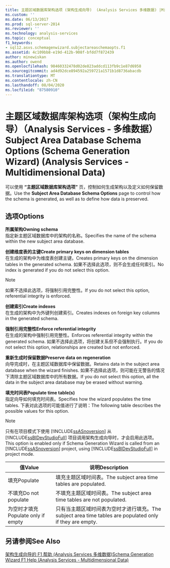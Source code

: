 ```yaml
---
title: 主题区域数据库架构选项 (架构生成向导)  (Analysis Services 多维数据) |Microsoft Docs
ms.custom: ''
ms.date: 06/13/2017
ms.prod: sql-server-2014
ms.reviewer: ''
ms.technology: analysis-services
ms.topic: conceptual
f1_keywords:
- sql12.asvs.schemagenwizard.subjectareaschemaopts.f1
ms.assetid: 4c109bb8-e19d-412b-908f-bfdd7f872439
author: minewiskan
ms.author: owend
ms.openlocfilehash: 98460332478d02de823addcd113fb9c1e87d6958
ms.sourcegitcommit: ad4d92dce894592a259721a1571b1d8736abacdb
ms.translationtype: MT
ms.contentlocale: zh-CN
ms.lasthandoff: 08/04/2020
ms.locfileid: "87580910"
---
```

# <a name="subject-area-database-schema-options-schema-generation-wizard-analysis-services---multidimensional-data"></a><span data-ttu-id="aa530-102">主题区域数据库架构选项（架构生成向导）（Analysis Services - 多维数据）</span><span class="sxs-lookup"><span data-stu-id="aa530-102">Subject Area Database Schema Options (Schema Generation Wizard) (Analysis Services - Multidimensional Data)</span></span>
  <span data-ttu-id="aa530-103">可以使用 **“主题区域数据库架构选项”** 页，控制如何生成架构以及定义如何保留数据。</span><span class="sxs-lookup"><span data-stu-id="aa530-103">Use the **Subject Area Database Schema Options** page to control how the schema is generated, as well as to define how data is preserved.</span></span>  
  
## <a name="options"></a><span data-ttu-id="aa530-104">选项</span><span class="sxs-lookup"><span data-stu-id="aa530-104">Options</span></span>  
 <span data-ttu-id="aa530-105">**所属架构**</span><span class="sxs-lookup"><span data-stu-id="aa530-105">**Owning schema**</span></span>  
 <span data-ttu-id="aa530-106">指定新主题区域数据库中的架构的名称。</span><span class="sxs-lookup"><span data-stu-id="aa530-106">Specifies the name of the schema within the new subject area database.</span></span>  
  
 <span data-ttu-id="aa530-107">**创建维度表的主键**</span><span class="sxs-lookup"><span data-stu-id="aa530-107">**Create primary keys on dimension tables**</span></span>  
 <span data-ttu-id="aa530-108">在生成的架构中为维度表创建主键。</span><span class="sxs-lookup"><span data-stu-id="aa530-108">Creates primary keys on the dimension tables in the generated schema.</span></span> <span data-ttu-id="aa530-109">如果不选择此选项，则不会生成任何索引。</span><span class="sxs-lookup"><span data-stu-id="aa530-109">No index is generated if you do not select this option.</span></span>  
  
> [!NOTE]  
>  <span data-ttu-id="aa530-110">如果不选择此选项，将强制引用完整性。</span><span class="sxs-lookup"><span data-stu-id="aa530-110">If you do not select this option, referential integrity is enforced.</span></span>  
  
 <span data-ttu-id="aa530-111">**创建索引**</span><span class="sxs-lookup"><span data-stu-id="aa530-111">**Create indexes**</span></span>  
 <span data-ttu-id="aa530-112">在生成的架构中为外键列创建索引。</span><span class="sxs-lookup"><span data-stu-id="aa530-112">Creates indexes on foreign key columns in the generated schema.</span></span>  
  
 <span data-ttu-id="aa530-113">**强制引用完整性**</span><span class="sxs-lookup"><span data-stu-id="aa530-113">**Enforce referential integrity**</span></span>  
 <span data-ttu-id="aa530-114">在生成的架构中强制引用完整性。</span><span class="sxs-lookup"><span data-stu-id="aa530-114">Enforces referential integrity within the generated schema.</span></span> <span data-ttu-id="aa530-115">如果不选择此选项，将创建关系但不会强制执行。</span><span class="sxs-lookup"><span data-stu-id="aa530-115">If you do not select this option, relationships are created but not enforced.</span></span>  
  
 <span data-ttu-id="aa530-116">**重新生成时保留数据**</span><span class="sxs-lookup"><span data-stu-id="aa530-116">**Preserve data on regeneration**</span></span>  
 <span data-ttu-id="aa530-117">向导完成时，在主题区域数据库中保留数据。</span><span class="sxs-lookup"><span data-stu-id="aa530-117">Retains data in the subject area database when the wizard finishes.</span></span> <span data-ttu-id="aa530-118">如果不选择此选项，则可能在无警告的情况下清除主题区域数据库中的所有数据。</span><span class="sxs-lookup"><span data-stu-id="aa530-118">If you do not select this option, all the data in the subject area database may be erased without warning.</span></span>  
  
 <span data-ttu-id="aa530-119">**填充时间表**</span><span class="sxs-lookup"><span data-stu-id="aa530-119">**Populate time table(s)**</span></span>  
 <span data-ttu-id="aa530-120">指定向导如何填充时间表。</span><span class="sxs-lookup"><span data-stu-id="aa530-120">Specifies how the wizard populates the time tables.</span></span> <span data-ttu-id="aa530-121">下表对此选项的可能值进行了说明：</span><span class="sxs-lookup"><span data-stu-id="aa530-121">The following table describes the possible values for this option.</span></span>  
  
> [!NOTE]  
>  <span data-ttu-id="aa530-122">只有在项目模式下使用 [!INCLUDE[ssASnoversion](../includes/ssasnoversion-md.md)] 从 [!INCLUDE[ssBIDevStudioFull](../includes/ssbidevstudiofull-md.md)] 项目调用架构生成向导时，才会启用此选项。</span><span class="sxs-lookup"><span data-stu-id="aa530-122">This option is enabled only if Schema Generation Wizard is called from an [!INCLUDE[ssASnoversion](../includes/ssasnoversion-md.md)] project, using [!INCLUDE[ssBIDevStudioFull](../includes/ssbidevstudiofull-md.md)] in project mode.</span></span>  
  
|<span data-ttu-id="aa530-123">值</span><span class="sxs-lookup"><span data-stu-id="aa530-123">Value</span></span>|<span data-ttu-id="aa530-124">说明</span><span class="sxs-lookup"><span data-stu-id="aa530-124">Description</span></span>|  
|-----------|-----------------|  
|<span data-ttu-id="aa530-125">填充</span><span class="sxs-lookup"><span data-stu-id="aa530-125">Populate</span></span>|<span data-ttu-id="aa530-126">填充主题区域时间表。</span><span class="sxs-lookup"><span data-stu-id="aa530-126">The subject area time tables are populated.</span></span>|  
|<span data-ttu-id="aa530-127">不填充</span><span class="sxs-lookup"><span data-stu-id="aa530-127">Do not populate</span></span>|<span data-ttu-id="aa530-128">不填充主题区域时间表。</span><span class="sxs-lookup"><span data-stu-id="aa530-128">The subject area time tables are not populated.</span></span>|  
|<span data-ttu-id="aa530-129">为空时才填充</span><span class="sxs-lookup"><span data-stu-id="aa530-129">Populate only if empty</span></span>|<span data-ttu-id="aa530-130">只有当主题区域时间表为空时才进行填充。</span><span class="sxs-lookup"><span data-stu-id="aa530-130">The subject area time tables are populated only if they are empty.</span></span>|  
  
## <a name="see-also"></a><span data-ttu-id="aa530-131">另请参阅</span><span class="sxs-lookup"><span data-stu-id="aa530-131">See Also</span></span>  
 [<span data-ttu-id="aa530-132">架构生成向导的 F1 帮助 &#40;Analysis Services 多维数据&#41;</span><span class="sxs-lookup"><span data-stu-id="aa530-132">Schema Generation Wizard F1 Help &#40;Analysis Services - Multidimensional Data&#41;</span></span>](schema-generation-wizard-f1-help-analysis-services-multidimensional-data.md)  
  
  
